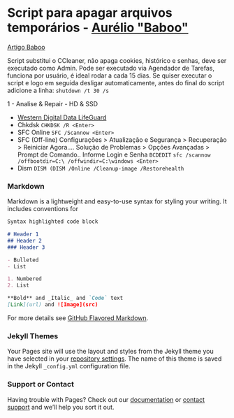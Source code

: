 # Script para apagar arquivos temporários - [**Aurélio "Baboo"**]()
 [Artigo Baboo](https://www.baboo.com.br/windows-10/conteudo-essencial-windows/script-que-substitui-o-ccleaner/)

Script substitui o CCleaner, não apaga cookies, histórico e senhas, deve ser executado como Admin.
Pode ser executado via Agendador de Tarefas, funciona por usuário, é ideal rodar a cada 15 dias.
Se quiser executar o script e logo em seguida desligar automaticamente, antes do final do script adicione a linha:
`shutdown /t 30 /s`

1 - Analise & Repair - HD & SSD
- [Western Digital Data LifeGuard](https://www.windowsrapidoeseguro.com.br/1/)
- Chkdsk
`CHKDSK /R <Enter>`
- SFC Online
`SFC /Scannow <Enter>`
- SFC (Off-line)
Configurações > Atualização e Segurança > Recuperação > Reiniciar Agora…. Solução de Problemas > Opções Avançadas > Prompt de Comando..
Informe Login e Senha
``BCDEDIT``
`sfc /scannow /offbootdir=C:\ /offwindir=C:\windows <Enter>`
- Dism 
``DISM (DISM /Online /Cleanup-image /Restorehealth``

### Markdown
Markdown is a lightweight and easy-to-use syntax for styling your writing. It includes conventions for

```markdown
Syntax highlighted code block

# Header 1
## Header 2
### Header 3

- Bulleted
- List

1. Numbered
2. List

**Bold** and _Italic_ and `Code` text
[Link](url) and ![Image](src)
```
For more details see [GitHub Flavored Markdown](https://guides.github.com/features/mastering-markdown/).

### Jekyll Themes
Your Pages site will use the layout and styles from the Jekyll theme you have selected in your [repository settings](https://github.com/tcretton/scripts-baboo/settings). The name of this theme is saved in the Jekyll `_config.yml` configuration file.

### Support or Contact
Having trouble with Pages? Check out our [documentation](https://docs.github.com/categories/github-pages-basics/) or [contact support](https://github.com/contact) and we’ll help you sort it out.
